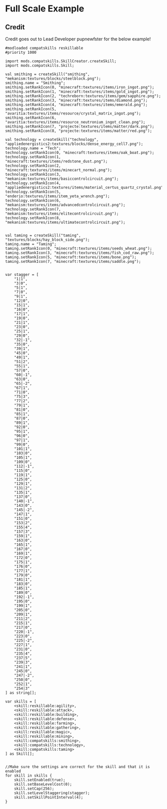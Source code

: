 # Full Scale Example

## Credit

Credit goes out to Lead Developer pupnewfster for the below example!

    #modloaded compatskills reskillable
    #priority 1000
    
    import mods.compatskills.SkillCreator.createSkill;
    import mods.compatskills.Skill;
    
    val smithing = createSkill("smithing", "mekanism:textures/blocks/steelblock.png");
    smithing.name = "Smithing";
    smithing.setRankIcon(0, "minecraft:textures/items/iron_ingot.png");
    smithing.setRankIcon(1, "minecraft:textures/items/gold_ingot.png");
    smithing.setRankIcon(2, "techreborn:textures/items/gem/sapphire.png");
    smithing.setRankIcon(3, "minecraft:textures/items/diamond.png");
    smithing.setRankIcon(4, "minecraft:textures/items/emerald.png");
    smithing.setRankIcon(5, "avaritia:textures/items/resource/crystal_matrix_ingot.png");
    smithing.setRankIcon(6, "avaritia:textures/items/resource_neutronium_ingot_clean.png");
    smithing.setRankIcon(7, "projecte:textures/items/matter/dark.png");
    smithing.setRankIcon(8, "projecte:textures/items/matter/red.png");
    
    val technology = createSkill("technology", "appliedenergistics2:textures/blocks/dense_energy_cell7.png");
    technology.name = "Tech";
    technology.setRankIcon(0, "minecraft:textures/items/oak_boat.png");
    technology.setRankIcon(1, "minecraft:textures/items/redstone_dust.png");
    technology.setRankIcon(2, "minecraft:textures/items/minecart_normal.png");
    technology.setRankIcon(3, "mekanism:textures/items/basiccontrolcircuit.png");
    technology.setRankIcon(4, "appliedenergistics2:textures/items/material_certus_quartz_crystal.png");
    technology.setRankIcon(5, "enderio:textures/items/item_yeta_wrench.png");
    technology.setRankIcon(6, "mekanism:textures/items/advancedcontrolcircuit.png");
    technology.setRankIcon(7, "mekanism:textures/items/elitecontrolcircuit.png");
    technology.setRankIcon(8, "mekanism:textures/items/ultimatecontrolcircuit.png");
    
    
    val taming = createSkill("taming", "textures/blocks/hay_block_side.png");
    taming.name = "Taming";
    taming.setRankIcon(0, "minecraft:textures/items/seeds_wheat.png");
    taming.setRankIcon(3, "minecraft:textures/items/fish_cod_raw.png");
    taming.setRankIcon(5, "minecraft:textures/items/bone.png");
    taming.setRankIcon(7, "minecraft:textures/items/saddle.png");
    
    
    var stagger = [
        "1|1",
        "3|0",
        "5|1",
        "7|0",
        "9|1",
        "12|0",
        "15|1",
        "16|0",
        "17|1",
        "19|0",
        "21|1",
        "23|0",
        "25|1",
        "29|0",
        "32|-1",
        "35|0",
        "39|1",
        "45|0",
        "49|1",
        "51|2",
        "55|1",
        "57|0",
        "60|-1",
        "63|0",
        "65|-2",
        "67|1",
        "71|0",
        "75|3",
        "77|2",
        "79|1",
        "81|0",
        "85|1",
        "87|0",
        "89|1",
        "92|0",
        "95|1",
        "96|0",
        "97|1",
        "99|0",
        "101|1",
        "103|0",
        "105|1",
        "109|0",
        "112|-1",
        "115|0",
        "119|1",
        "125|0",
        "129|1",
        "131|2",
        "135|1",
        "137|0",
        "140|-1",
        "143|0",
        "145|-2",
        "147|1",
        "151|0",
        "153|2",
        "155|4",
        "157|3",
        "159|1",
        "163|0",
        "165|1",
        "167|0",
        "169|1",
        "172|0",
        "175|1",
        "176|0",
        "177|1",
        "179|0",
        "181|1",
        "183|0",
        "185|1",
        "189|0",
        "192|-1",
        "195|0",
        "199|1",
        "205|0",
        "209|1",
        "211|2",
        "215|1",
        "217|0",
        "220|-1",
        "223|0",
        "225|-2",
        "227|1",
        "231|0",
        "235|4",
        "237|5",
        "239|3",
        "241|1",
        "245|0",
        "247|-2",
        "250|0",
        "252|1",
        "254|3"
    ] as string[];
    
    var skills = [
        <skill:reskillable:agility>,
        <skill:reskillable:attack>,
        <skill:reskillable:building>,
        <skill:reskillable:defense>,
        <skill:reskillable:farming>,
        <skill:reskillable:gathering>,
        <skill:reskillable:magic>,
        <skill:reskillable:mining>,
        <skill:compatskills:smithing>,
        <skill:compatskills:technology>,
        <skill:compatskills:taming>
    ] as Skill[];
    
    
    //Make sure the settings are correct for the skill and that it is enabled
    for skill in skills {
        skill.setEnabled(true);
        skill.setBaseLevelCost(0);
        skill.setCap(256);
        skill.setLevelStaggering(stagger);
        skill.setSkillPointInterval(4);
    }